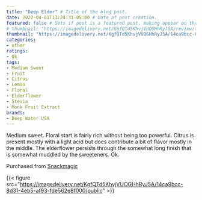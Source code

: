 ```yaml
---
title: "Deep Elder" # Title of the blog post.
date: 2022-04-01T13:24:31-05:00 # Date of post creation.
featured: false # Sets if post is a featured post, making appear on the home page side bar.
# thumbnail: "https://imagedelivery.net/KgfQTd5KhvjVUOGHhRyJ5A/review/thumbs/deep-elder.jpg" # Sets thumbnail image appearing inside card on homepage.
thumbnail: "https://imagedelivery.net/KgfQTd5KhvjVUOGHhRyJ5A/14ca9bcc-8d31-4eb5-af93-fde562e8f000/thumb"
categories:
- other
ratings:
- Ok
tags:
- Medium Sweet
- Fruit
- Citrus
- Lemon
- Floral
- Elderflower
- Stevia
- Monk Fruit Extract
brands:
- Deep Water USA
---
```


Medium sweet. Floral start is fairly rich without being too powerful. Citrus is present mostly with a light acid but does contribute a bit of flavor mostly in the middle. The elderflower persists through the somewhat long finish that is somewhat muddled by the sweeteners. Ok.

Purchased from [Snackmagic](https://www.snackmagic.com)

{{< figure src="https://imagedelivery.net/KgfQTd5KhvjVUOGHhRyJ5A/14ca9bcc-8d31-4eb5-af93-fde562e8f000/public" >}}
